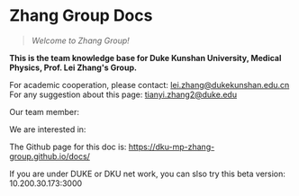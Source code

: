 # Zhang Group Docs

> *Welcome to Zhang Group!*

**This is the team knowledge base for Duke Kunshan University, Medical Physics, Prof. Lei Zhang's Group.**

For academic cooperation, please contact: lei.zhang@dukekunshan.edu.cn  
For any suggestion about this page: tianyi.zhang2@duke.edu  

Our team member:  

We are interested in:

The Github page for this doc is: https://dku-mp-zhang-group.github.io/docs/

If you are under DUKE or DKU net work, you can slso try this beta version: 10.200.30.173:3000